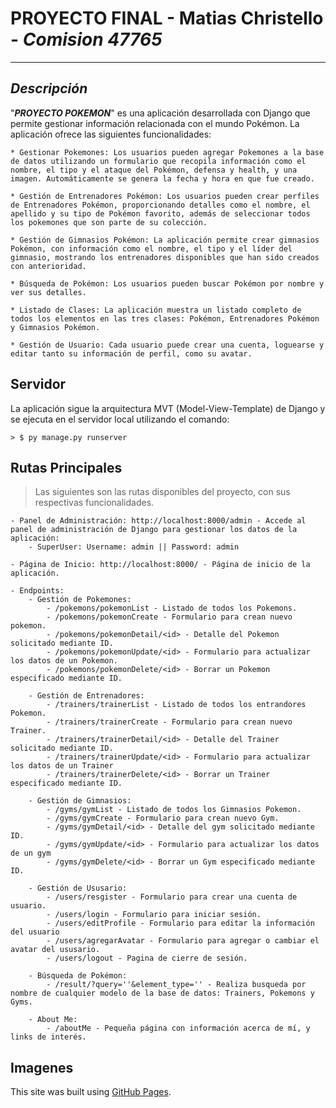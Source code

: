 # __PROYECTO FINAL__ - Matias Christello - _Comision 47765_

-----------------------
## _**Descripción**_

"_**PROYECTO POKEMON**_" es una aplicación desarrollada con Django que permite gestionar información relacionada con el mundo Pokémon. La aplicación ofrece las siguientes funcionalidades:

    * Gestionar Pokemones: Los usuarios pueden agregar Pokemones a la base de datos utilizando un formulario que recopila información como el nombre, el tipo y el ataque del Pokémon, defensa y health, y una imagen. Automáticamente se genera la fecha y hora en que fue creado.

    * Gestión de Entrenadores Pokémon: Los usuarios pueden crear perfiles de Entrenadores Pokémon, proporcionando detalles como el nombre, el apellido y su tipo de Pokémon favorito, además de seleccionar todos los pokemones que son parte de su colección.

    * Gestión de Gimnasios Pokémon: La aplicación permite crear gimnasios Pokémon, con información como el nombre, el tipo y el líder del gimnasio, mostrando los entrenadores disponibles que han sido creados con anterioridad.

    * Búsqueda de Pokémon: Los usuarios pueden buscar Pokémon por nombre y ver sus detalles.

    * Listado de Clases: La aplicación muestra un listado completo de todos los elementos en las tres clases: Pokémon, Entrenadores Pokémon y Gimnasios Pokémon.

    * Gestión de Usuario: Cada usuario puede crear una cuenta, loguearse y editar tanto su información de perfil, como su avatar.

## __Servidor__

La aplicación sigue la arquitectura MVT (Model-View-Template) de Django y se ejecuta en el servidor local utilizando el comando:

    > $ py manage.py runserver

## __Rutas Principales__

> Las siguientes son las rutas disponibles del proyecto, con sus respectivas funcionalidades.

    - Panel de Administración: http://localhost:8000/admin - Accede al panel de administración de Django para gestionar los datos de la aplicación:
        - SuperUser: Username: admin || Password: admin

    - Página de Inicio: http://localhost:8000/ - Página de inicio de la aplicación.

    - Endpoints:
        - Gestión de Pokemones: 
            - /pokemons/pokemonList - Listado de todos los Pokemons.
            - /pokemons/pokemonCreate - Formulario para crean nuevo pokemon.
            - /pokemons/pokemonDetail/<id> - Detalle del Pokemon solicitado mediante ID.
            - /pokemons/pokemonUpdate/<id> - Formulario para actualizar los datos de un Pokemon.
            - /pokemons/pokemonDelete/<id> - Borrar un Pokemon especificado mediante ID.

        - Gestión de Entrenadores: 
            - /trainers/trainerList - Listado de todos los entrandores Pokemon.
            - /trainers/trainerCreate - Formulario para crean nuevo Trainer.
            - /trainers/trainerDetail/<id> - Detalle del Trainer solicitado mediante ID.
            - /trainers/trainerUpdate/<id> - Formulario para actualizar los datos de un Trainer
            - /trainers/trainerDelete/<id> - Borrar un Trainer especificado mediante ID.

        - Gestión de Gimnasios:
            - /gyms/gymList - Listado de todos los Gimnasios Pokemon.
            - /gyms/gymCreate - Formulario para crean nuevo Gym.
            - /gyms/gymDetail/<id> - Detalle del gym solicitado mediante ID.
            - /gyms/gymUpdate/<id> - Formulario para actualizar los datos de un gym
            - /gyms/gymDelete/<id> - Borrar un Gym especificado mediante ID.

        - Gestión de Ususario:
            - /users/resgister - Formulario para crear una cuenta de usuario.
            - /users/login - Formulario para iniciar sesión.
            - /users/editProfile - Formulario para editar la información del usuario
            - /users/agregarAvatar - Formulario para agregar o cambiar el avatar del ususario.
            - /users/logout - Pagina de cierre de sesión.

        - Búsqueda de Pokémon:
            - /result/?query=''&element_type='' - Realiza busqueda por nombre de cualquier modelo de la base de datos: Trainers, Pokemons y Gyms.

        - About Me:
            - /aboutMe - Pequeña página con información acerca de mí, y links de interés.

## __Imagenes__
This site was built using [GitHub Pages](https://pages.github.com/).